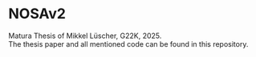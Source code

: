 # NOSAv2
Matura Thesis of Mikkel Lüscher, G22K, 2025. <br/>
The thesis paper and all mentioned code can be found in this repository.
